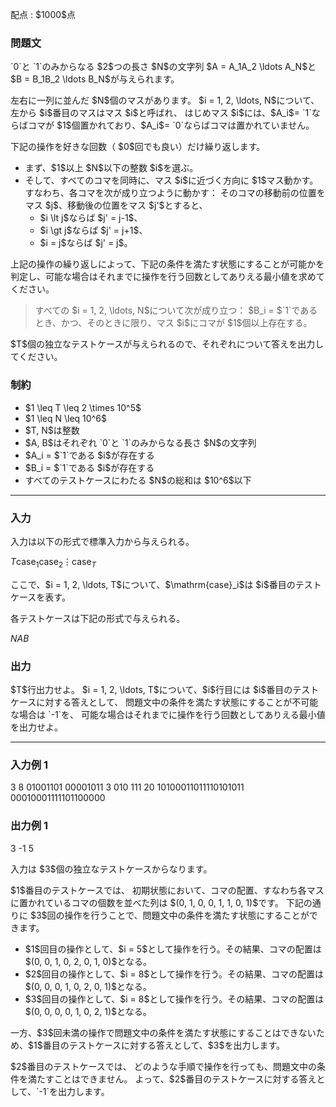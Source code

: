 
<div>

<span>

<span>

<p>
配点 : $1000$点
</p>

<div>

<section>

### **問題文**

<p>
`0`と `1`のみからなる $2$つの長さ $N$の文字列 $A = A_1A_2 \ldots A_N$と $B = B_1B_2 \ldots B_N$が与えられます。
</p>

<p>
左右に一列に並んだ $N$個のマスがあります。
$i = 1, 2, \ldots, N$について、左から $i$番目のマスはマス $i$と呼ばれ、
はじめマス $i$には、$A_i$= `1`ならばコマが $1$個置かれており、$A_i$= `0`ならばコマは置かれていません。
</p>

<p>
下記の操作を好きな回数（ $0$回でも良い）だけ繰り返します。
</p>

<ul>

<li>
まず、$1$以上 $N$以下の整数 $i$を選ぶ。
</li>

<li>
そして、すべてのコマを同時に、マス $i$に近づく方向に $1$マス動かす。すなわち、各コマを次が成り立つように動かす：
そのコマの移動前の位置をマス $j$、移動後の位置をマス $j'$とすると、
<ul>

<li>
$i \lt j$ならば $j' = j-1$、
</li>

<li>
$i \gt j$ならば $j' = j+1$、
</li>

<li>
$i = j$ならば $j' = j$。
</li>

</ul>

</li>

</ul>

<p>
上記の操作の繰り返しによって、下記の条件を満たす状態にすることが可能かを判定し、可能な場合はそれまでに操作を行う回数としてありえる最小値を求めてください。
</p>

<blockquote>

<p>
すべての $i = 1, 2, \ldots, N$について次が成り立つ：
 $B_i = $`1`であるとき、かつ、そのときに限り、マス $i$にコマが $1$個以上存在する。
</p>

</blockquote>

<p>
$T$個の独立なテストケースが与えられるので、それぞれについて答えを出力してください。
</p>

</section>

</div>

<div>

<section>

### **制約**

<ul>

<li>
$1 \leq T \leq 2 \times 10^5$
</li>

<li>
$1 \leq N \leq 10^6$
</li>

<li>
$T, N$は整数
</li>

<li>
$A, B$はそれぞれ `0`と `1`のみからなる長さ $N$の文字列
</li>

<li>
$A_i = $`1`である $i$が存在する
</li>

<li>
$B_i = $`1`である $i$が存在する
</li>

<li>
すべてのテストケースにわたる $N$の総和は $10^6$以下
</li>

</ul>

</section>

</div>

---

<div>

<div>

<section>

### **入力**

<p>
入力は以下の形式で標準入力から与えられる。
</p>

<div>

$T$$\mathrm{case}_1$$\mathrm{case}_2$$\vdots$$\mathrm{case}_T$
</div>

<p>
ここで、$i = 1, 2, \ldots, T$について、$\mathrm{case}_i$は $i$番目のテストケースを表す。
</p>

<p>
各テストケースは下記の形式で与えられる。
</p>

<div>

$N$$A$$B$
</div>

</section>

</div>

<div>

<section>

### **出力**

<p>
$T$行出力せよ。
$i = 1, 2, \ldots, T$について、$i$行目には $i$番目のテストケースに対する答えとして、
問題文中の条件を満たす状態にすることが不可能な場合は `-1`を、
可能な場合はそれまでに操作を行う回数としてありえる最小値を出力せよ。
</p>

</section>

</div>

</div>

---

<div>

<section>

### **入力例 1**

<div>

3
8
01001101
00001011
3
010
111
20
10100011011110101011
00010001111101100000

</div>

</section>

</div>

<div>

<section>

### **出力例 1**

<div>

3
-1
5

</div>

<p>
入力は $3$個の独立なテストケースからなります。
</p>

<p>
$1$番目のテストケースでは、
初期状態において、コマの配置、すなわち各マスに置かれているコマの個数を並べた列は $(0, 1, 0, 0, 1, 1, 0, 1)$です。
下記の通りに $3$回の操作を行うことで、問題文中の条件を満たす状態にすることができます。
</p>

<ul>

<li>
$1$回目の操作として、$i = 5$として操作を行う。その結果、コマの配置は $(0, 0, 1, 0, 2, 0, 1, 0)$となる。
</li>

<li>
$2$回目の操作として、$i = 8$として操作を行う。その結果、コマの配置は $(0, 0, 0, 1, 0, 2, 0, 1)$となる。
</li>

<li>
$3$回目の操作として、$i = 8$として操作を行う。その結果、コマの配置は $(0, 0, 0, 0, 1, 0, 2, 1)$となる。
</li>

</ul>

<p>
一方、$3$回未満の操作で問題文中の条件を満たす状態にすることはできないため、$1$番目のテストケースに対する答えとして、$3$を出力します。
</p>

<p>
$2$番目のテストケースでは、
どのような手順で操作を行っても、問題文中の条件を満たすことはできません。
よって、$2$番目のテストケースに対する答えとして、`-1`を出力します。
</p>

</section>

</div>

</span>

</span>

</div>
